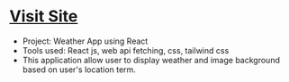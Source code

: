 # <a href="https://weather-app-react-one-lake.vercel.app/">Visit Site</a>
* Project: Weather App using React
* Tools used: React js, web api fetching, css, tailwind css
* This application allow user to display weather and image background based on user's location term.
